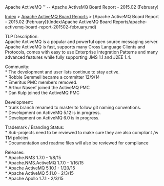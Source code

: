 Apache ActiveMQ ™ -- Apache ActiveMQ Board Report - 2015.02 (February) 

[Index](index.html) > [Apache ActiveMQ Board Reports](apache-activemq-Developers/board-reports.md) > [Apache ActiveMQ Board Report - 2015.02 (February)](Index/Apache ActiveMQ Board Reports/apache-activemq-board-report-201502-february.md)


TLP Description:  
Apache ActiveMQ is a popular and powerful open source messaging server. Apache ActiveMQ is fast, supports many Cross Language Clients and Protocols, comes with easy to use Enterprise Integration Patterns and many advanced features while fully supporting JMS 1.1 and J2EE 1.4.

Community:  
\* The development and user lists continue to stay active.  
\* Robbie Gemmell became a committer 12/9/14  
\* Emeritus PMC members removed.  
\* Arthur Naseef joined the ActiveMQ PMC  
\* Dan Kulp joined the ActiveMQ PMC  

Development:  
\* trunk branch renamed to master to follow git naming conventions.  
\* Development on ActiveMQ 5.12 is in progress.  
\* Development on ActiveMQ 6.0 is in progress.

Trademark / Branding Status:  
\* Sub-projects need to be reviewed to make sure they are also compliant /w TM policies  
\* Documentation and readme files will also be reviewed for compliance

Releases:  
\* Apache.NMS 1.7.0 - 1/8/15  
\* Apache.NMS.ActiveMQ 1.7.0 - 1/16/15  
\* Apache ActiveMQ 5.10.1 - 1/20/15  
* Apache ActiveMQ 5.11.0 - 2/3/15  
\* Apache Apollo 1.7.1 - 2/3/15

